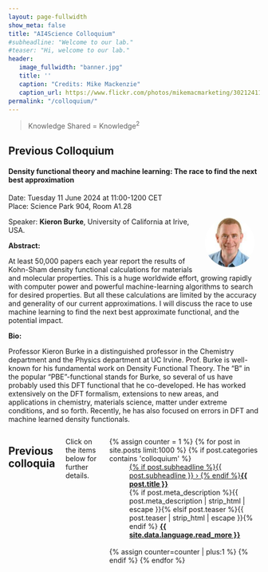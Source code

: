 ```yaml
---
layout: page-fullwidth 
show_meta: false
title: "AI4Science Colloquium"
#subheadline: "Welcome to our lab."
#teaser: "Hi, welcome to our lab."
header:
   image_fullwidth: "banner.jpg"
   title: ''
   caption: "Credits: Mike Mackenzie"
   caption_url: https://www.flickr.com/photos/mikemacmarketing/30212411048
permalink: "/colloquium/"
---
```

> Knowledge Shared = Knowledge<sup>2</sup>


## Previous Colloquium

#### Density functional theory and machine learning:  The race to find the next best approximation

Date: Tuesday 11 June 2024 at 11:00-1200 CET <br/>
Place: Science Park 904,  Room A1.28

<img src="../people/KieronBurke.png"
     alt="Kieron Burke"
     width="100"
     style="float: right; margin-right: 10px; border-radius:50%;" />

Speaker: **Kieron Burke**, University of California at Irive, USA.

**Abstract:** <br/>

At least 50,000 papers each year report the results of Kohn-Sham density functional calculations for
materials and molecular properties.  This is a huge worldwide effort, growing rapidly with computer
power and powerful machine-learning algorithms to search for desired properties.   But all these
calculations are limited by the accuracy and generality of our current approximations.
I will discuss the race to use machine learning to find the next best approximate functional, and the
potential impact.

**Bio:** <br/>

Professor Kieron Burke in a distinguished professor in the Chemistry
department and the Physics department at UC Irvine. Prof. Burke is
well-known for his fundamental work on Density Functional Theory. The
“B” in the popular “PBE”-functional stands for Burke, so several of us
have probably used this DFT functional that he co-developed. He has
worked extensively on the DFT formalism, extensions to new areas, and
applications in chemistry, materials science, matter under extreme
conditions, and so forth. Recently, he has also focused on errors in
DFT and machine learned density functionals. 




<div id="blog-index" class="row">
	<div class="small-12 columns t30">
	  <h2>Previous colloquia</h2>
	  <p>Click on the items below for further details.</p>
		<dl class="accordion" data-accordion>
			{% assign counter = 1 %}
		        {% for post in site.posts limit:1000 %}
		        {% if post.categories contains 'colloquium' %}
			<dd class="accordion-navigation">
			<a href="#panel{{ counter }}"><span class="iconfont"></span> {% if post.subheadline %}{{ post.subheadline }} › {% endif %}<strong>{{ post.title }}</strong></a>
				<div id="panel{{ counter }}" class="content">
					{% if post.meta_description %}{{ post.meta_description | strip_html | escape }}{% elsif post.teaser %}{{ post.teaser | strip_html | escape }}{% endif %}
					<a href="{{ site.url }}{{ site.baseurl }}{{ post.url }}" title="Read {{ post.title | escape_once }}"><strong>{{ site.data.language.read_more }}</strong></a><br><br>
				</div>
			</dd>
			{% assign counter=counter | plus:1 %}
			{% endif %}
			{% endfor %}
		</dl>
	</div><!-- /.small-12.columns -->
</div><!-- /.row -->

[1]: https://bereau.group/
[2]: /blog/
[9]: /contact/
[3]:https://github.com/undark-lab/swyft
[4]:https://arxiv.org/abs/2011.13951
[5]:http://www.mathben.com/
[6]:https://pubs.acs.org/doi/10.1021/acs.jctc.0c00981
[7]:https://github.com/Ensing-Laboratory/FABULOUS
[8]:www.evozyne.com
[10]:https://arxiv.org/abs/2002.07467
[11]:https://arxiv.org/abs/2206.05032
[12]:https://arxiv.org/abs/2202.13415

